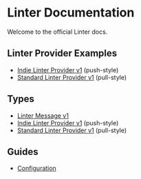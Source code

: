 # Linter Documentation

Welcome to the official Linter docs.

## Linter Provider Examples

*   [Indie Linter Provider v1](examples/indie-linter-v2.md) (push-style)
*   [Standard Linter Provider v1](examples/standard-linter-v2.md) (pull-style)

## Types

*   [Linter Message v1](types/linter-message-v2.md)
*   [Indie Linter Provider v1](types/indie-linter-v2.md) (push-style)
*   [Standard Linter Provider v1](types/standard-linter-v2.md) (pull-style)

## Guides

*   [Configuration](guides/configuration.md)
